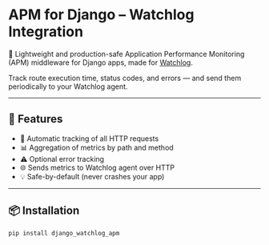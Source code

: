 # APM for Django – Watchlog Integration

🎯 Lightweight and production-safe Application Performance Monitoring (APM) middleware for Django apps, made for [Watchlog](https://watchlog.io).

Track route execution time, status codes, and errors — and send them periodically to your Watchlog agent.

---

## 🚀 Features

- 🔧 Automatic tracking of all HTTP requests
- 📊 Aggregation of metrics by path and method
- ⚠️ Optional error tracking
- 🌐 Sends metrics to Watchlog agent over HTTP
- 💡 Safe-by-default (never crashes your app)

---

## 📦 Installation

```bash
pip install django_watchlog_apm
